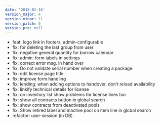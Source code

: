 ```yaml
---
date: '2018-01-16'
version_major: 4
version_minor: 11
version_patch: 0
version_pre: null
---
```


- feat: logo link in footers, admin-configurable
- fix: for deleting the last group from user
- fix: negative general quantity for borrow calendar
- fix: admin: form labels in settings
- fix: correct error msg. in hand over
- fix: Do not validate serial number when creating a package
- fix: edit license page title
- fix: improve form handling
- fix: lending: when adding options to handover, don't reload availability
- fix: linkify technical details for license
- fix: on inventory list show problems for license lines too
- fix: show all contracts button in global search
- fix: show contracts from deactivated pools
- fix: Show retired label and inactive pool on item line in global search
- refactor: user-session (in DB)

